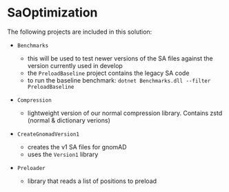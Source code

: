 # SaOptimization
The following projects are included in this solution:

 - `Benchmarks`
	 - this will be used to test newer versions of the SA files against the version currently used in develop
	 - the `PreloadBaseline` project contains the legacy SA code
	 - to run the baseline benchmark: `dotnet Benchmarks.dll --filter PreloadBaseline`

 - `Compression`
	 - lightweight version of our normal compression library. Contains zstd (normal & dictionary verions)

 - `CreateGnomadVersion1`
	 - creates the v1 SA files for gnomAD
	 - uses the `Version1` library

 - `Preloader`
	 - library that reads a list of positions to preload
